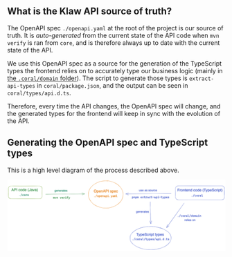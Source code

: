 ## What is the Klaw API source of truth?

The OpenAPI spec `./openapi.yaml` at the root of the project is our source of truth. It is _auto-generated_ from the current state of the API code when `mvn verify` is ran from `core`, and is therefore always up to date with the current state of the API.

We use this OpenAPI spec as a source for the generation of the TypeScript types the frontend relies on to accurately type our business logic (mainly in [the `.coral/domain` folder](../coral/docs/directory-structure.md#first-level-domain-folder)). The script to generate those types is `extract-api-types` in `coral/package.json`, and the output can be seen in `coral/types/api.d.ts`.

Therefore, every time the API changes, the OpenAPI spec will change, and the generated types for the frontend will keep in sync with the evolution of the API.

## Generating the OpenAPI spec and TypeScript types

This is a high level diagram of the process described above.

![Diagram illustrating the flow described in the previous paragraph](./generation_schema.png)
